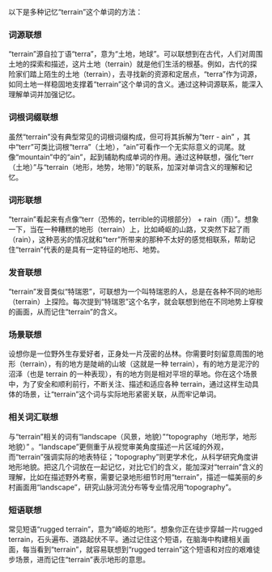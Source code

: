 以下是多种记忆“terrain”这个单词的方法：

### 词源联想
“terrain”源自拉丁语“terra”，意为“土地，地球”。可以联想到在古代，人们对周围土地的探索和描述，这片土地（terrain）就是他们生活的根基。例如，古代的探险家们踏上陌生的土地（terrain），去寻找新的资源和定居点，“terra”作为词源，如同土地一样稳固地支撑着“terrain”这个单词的含义。通过这种词源联系，能深入理解单词并加强记忆。 

### 词根词缀联想
虽然“terrain”没有典型常见的词根词缀构成，但可将其拆解为“terr - ain” ，其中“terr”可类比词根“terra”（土地），“ain”可看作一个无实际意义的词尾。就像“mountain”中的“ain”，起到辅助构成单词的作用。通过这种联想，强化“terr（土地）”与“terrain（地形，地势，地带）”的联系，加深对单词含义的理解和记忆。

### 词形联想
“terrain”看起来有点像“terr（恐怖的，terrible的词根部分） + rain（雨）”。想象一下，当在一种糟糕的地形（terrain）上，比如崎岖的山路，又突然下起了雨（rain），这种恶劣的情况就和“terr”所带来的那种不太好的感觉相联系，帮助记住“terrain”代表的是具有一定特征的地形、地势。 

### 发音联想
“terrain”发音类似“特瑞恩”，可联想为一个叫特瑞恩的人，总是在各种不同的地形（terrain）上探险。每次提到“特瑞恩”这个名字，就会联想到他在不同地势上穿梭的画面，从而记住“terrain”的含义。

### 场景联想
设想你是一位野外生存爱好者，正身处一片茂密的丛林。你需要时刻留意周围的地形（terrain），有的地方是陡峭的山坡（这就是一种 terrain），有的地方是泥泞的沼泽（也是 terrain 的一种表现），有的地方则是相对平坦的草地。你在这个场景中，为了安全和顺利前行，不断关注、描述和适应各种 terrain，通过这样生动具体的场景，让“terrain”这个词与实际地形紧密关联，从而牢记单词。

### 相关词汇联想
与“terrain”相关的词有“landscape（风景，地貌）”“topography（地形学，地形地貌）” 。“landscape”更侧重于从视觉审美角度描述一片区域的外观，而“terrain”强调实际的地表特征；“topography”则更学术化，从科学研究角度讲地形地貌。把这几个词放在一起记忆，对比它们的含义，能加深对“terrain”含义的理解，比如在描述野外考察，需要记录地形细节时用“terrain”，描述一幅美丽的乡村画面用“landscape”，研究山脉河流分布等专业情况用“topography”。 

### 短语联想
常见短语“rugged terrain”，意为“崎岖的地形”。想象你正在徒步穿越一片rugged terrain，石头遍布、道路起伏不平。通过记住这个短语，在脑海中构建相关画面，每当看到“terrain”，就容易联想到“rugged terrain”这个短语和对应的艰难徒步场景，进而记住“terrain”表示地形的意思。 